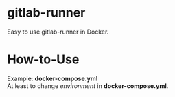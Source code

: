 # gitlab-runner
Easy to use gitlab-runner in Docker.

# How-to-Use
Example: __docker-compose.yml__  
At least to change _environment_ in __docker-compose.yml__.
